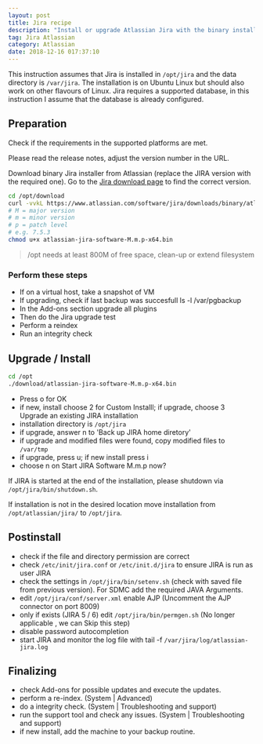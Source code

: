 ```yaml
---
layout: post
title: Jira recipe
description: "Install or upgrade Atlassian Jira with the binary installer on Linux."
tag: Jira Atlassian
category: Atlassian
date: 2018-12-16 017:37:10
---
```



This instruction assumes that Jira is installed in `/opt/jira` and the data directory is `/var/jira`. The 
installation is on Ubuntu Linux but should also work on other flavours of Linux.
Jira requires a supported database, in this instruction I assume that the database is already configured.

## Preparation

Check if the requirements in the supported platforms are met.

Please read the release notes, adjust the version number in the URL.

Download binary Jira installer from Atlassian (replace the JIRA version with the required one). Go to the [Jira download page](https://www.atlassian.com/software/jira/download) to find the correct version.

```bash
cd /opt/download
curl -vvkL https://www.atlassian.com/software/jira/downloads/binary/atlassian-jira-software-M.m.p-x64.bin > atlassian-jira-software-M.m.p-x64.bin
# M = major version
# m = minor version
# p = patch level
# e.g. 7.5.3
chmod u+x atlassian-jira-software-M.m.p-x64.bin
```

>/opt needs at least 800M of free space, clean-up or extend filesystem

### Perform these steps

- If on a virtual host, take a snapshot of VM
- If upgrading, check if last backup was succesfull ls -l /var/pgbackup
- In the Add-ons section upgrade all plugins
- Then do the Jira upgrade test
- Perform a reindex
- Run an integrity check

## Upgrade / Install

```bash
cd /opt
./download/atlassian-jira-software-M.m.p-x64.bin
```

- Press o for OK
- if new, install choose 2 for Custom Installl; if upgrade, choose 3  Upgrade an existing JIRA installation
- installation directory is `/opt/jira`
- if upgrade, answer n to 'Back up JIRA home diretory'
- if upgrade and modified files were found, copy modified files to `/var/tmp`
- if upgrade, press u; if new install press i
- choose n on Start JIRA Software M.m.p now?

If JIRA is started at the end of the installation, please shutdown via `/opt/jira/bin/shutdown.sh`.

If installation is not in the desired location move installation from `/opt/atlassian/jira/` to `/opt/jira`.

## Postinstall

- check if the file and directory permission are correct
- check `/etc/init/jira.conf` or `/etc/init.d/jira` to ensure JIRA is run as user JIRA
- check the settings in `/opt/jira/bin/setenv.sh` (check with saved file from previous version). For SDMC add the required JAVA Arguments.
- edit `/opt/jira/conf/server.xml` enable AJP (Uncomment the AJP connector on port 8009)
- only if exists (JIRA 5 / 6) edit `/opt/jira/bin/permgen.sh`   (No longer applicable , we can Skip this step)
- disable password autocompletion
- start JIRA and monitor the log file with tail -f `/var/jira/log/atlassian-jira.log`

## Finalizing

- check Add-ons for possible updates and execute the updates.
- perform a re-index. (System | Advanced)
- do a integrity check. (System | Troubleshooting and support)
- run the support tool and check any issues. (System | Troubleshooting and support)
- if new install, add the machine to your backup routine.
